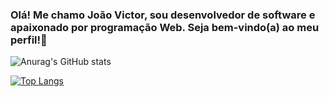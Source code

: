 ### Olá! Me chamo João Victor, sou desenvolvedor de software e apaixonado por programação Web. Seja bem-vindo(a) ao meu perfil!👋

![Anurag's GitHub stats](https://github-readme-stats.vercel.app/api?username=kjoaovictorssz&theme=dracula&show_icons=true)

[![Top Langs](https://github-readme-stats.vercel.app/api/top-langs/?username=joaovictorssz)](https://github.com/anuraghazra/github-readme-stats)
